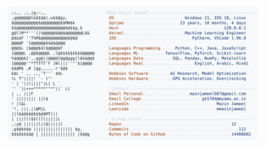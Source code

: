 <picture>
  <source srcset="https://raw.githubusercontent.com/mmazinjameel/mmazinjameel/main/dark_mode.svg?v=1757434363" media="(prefers-color-scheme: dark)">
  <img src="https://raw.githubusercontent.com/mmazinjameel/mmazinjameel/main/light_mode.svg?v=1757434363">
</picture>
